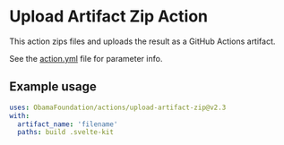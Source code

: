 # Upload Artifact Zip Action

This action zips files and uploads the result as a GitHub Actions artifact.

See the [action.yml](./action.yml) file for parameter info.

## Example usage

```yaml
uses: ObamaFoundation/actions/upload-artifact-zip@v2.3
with:
  artifact_name: 'filename'
  paths: build .svelte-kit
```
